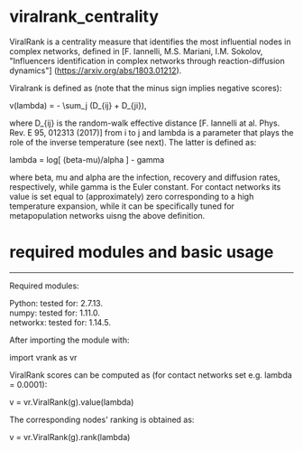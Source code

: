 # viralrank_centrality
ViralRank is a centrality measure that identifies the most influential nodes in complex networks, defined in 
[F. Iannelli, M.S. Mariani, I.M. Sokolov, "Influencers identification in complex networks through reaction-diffusion dynamics"] (https://arxiv.org/abs/1803.01212).

Viralrank is defined as (note that the minus sign implies negative scores): 

v(lambda) = - \sum_j (D_{ij} + D_{ji}),
        
where D_{ij} is the random-walk effective distance [F. Iannelli at al. Phys. Rev. E 95, 012313 (2017)] from i to j and lambda is a parameter that plays the role of the inverse temperature (see next). The latter is defined as:

lambda = log[ (beta-mu)/alpha ] - gamma

where beta, mu and alpha are the infection, recovery and diffusion rates, respectively, while gamma is the Euler constant.
For contact networks its value is set equal to (approximately) zero corresponding to a high temperature expansion, while it can be specifically tuned for metapopulation networks uisng the above definition.
                  
# required modules and basic usage

---------
Required modules:

Python:   tested for: 2.7.13.  
numpy:    tested for: 1.11.0.  
networkx: tested for: 1.14.5.   

After importing the module with:

import vrank as vr

ViralRank scores can be computed as (for contact networks set e.g. lambda = 0.0001):

v = vr.ViralRank(g).value(lambda) 

The corresponding nodes' ranking is obtained as:

v = vr.ViralRank(g).rank(lambda) 

